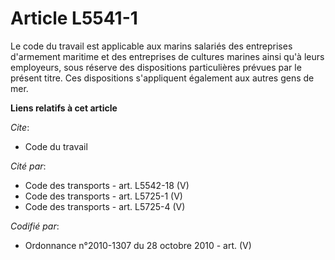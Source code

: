 # Article L5541-1

Le code du travail est applicable aux marins salariés des entreprises d'armement maritime et des entreprises de cultures
marines ainsi qu'à leurs employeurs, sous réserve des dispositions particulières prévues par le présent titre. Ces
dispositions s'appliquent également aux autres gens de mer.

**Liens relatifs à cet article**

_Cite_:

  - Code du travail

_Cité par_:

  - Code des transports - art. L5542-18 (V)
  - Code des transports - art. L5725-1 (V)
  - Code des transports - art. L5725-4 (V)

_Codifié par_:

  - Ordonnance n°2010-1307 du 28 octobre 2010 - art. (V)
